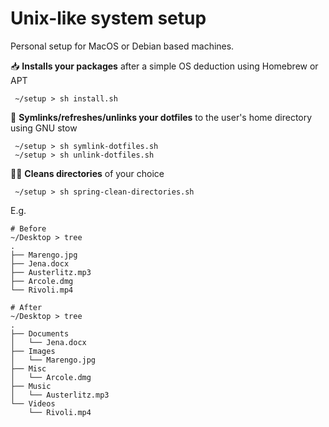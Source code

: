 # Unix-like system setup 

Personal setup for MacOS or Debian based machines. 

📥 **Installs your packages** after a simple OS deduction using Homebrew or APT 

```shell
 ~/setup > sh install.sh
```

🔗 **Symlinks/refreshes/unlinks your dotfiles** to the user's home directory using GNU stow

```shell
 ~/setup > sh symlink-dotfiles.sh
 ~/setup > sh unlink-dotfiles.sh
```

🧼🌸 **Cleans directories** of your choice
```shell
 ~/setup > sh spring-clean-directories.sh
```

E.g.
```shell
# Before
~/Desktop > tree
.
├── Marengo.jpg
├── Jena.docx
├── Austerlitz.mp3
├── Arcole.dmg
└── Rivoli.mp4

# After
~/Desktop > tree
.
├── Documents
│   └── Jena.docx
├── Images
│   └── Marengo.jpg
├── Misc
│   └── Arcole.dmg
├── Music
│   └── Austerlitz.mp3
└── Videos
    └── Rivoli.mp4
